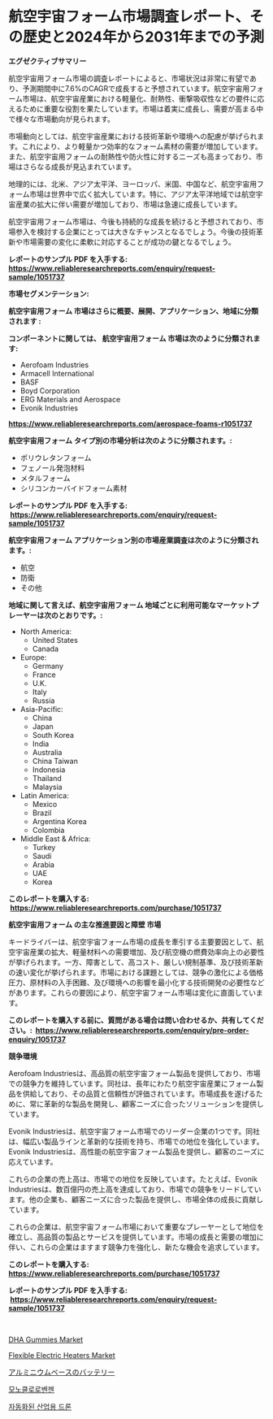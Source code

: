 <p><h1>航空宇宙フォーム市場調査レポート、その歴史と2024年から2031年までの予測</h1></p><p><strong>エグゼクティブサマリー</strong></p>
<p><p>航空宇宙用フォーム市場の調査レポートによると、市場状況は非常に有望であり、予測期間中に7.6%のCAGRで成長すると予想されています。航空宇宙用フォーム市場は、航空宇宙産業における軽量化、耐熱性、衝撃吸収性などの要件に応えるために重要な役割を果たしています。市場は着実に成長し、需要が高まる中で様々な市場動向が見られます。</p><p>市場動向としては、航空宇宙産業における技術革新や環境への配慮が挙げられます。これにより、より軽量かつ効率的なフォーム素材の需要が増加しています。また、航空宇宙用フォームの耐熱性や防火性に対するニーズも高まっており、市場はさらなる成長が見込まれています。</p><p>地理的には、北米、アジア太平洋、ヨーロッパ、米国、中国など、航空宇宙用フォーム市場は世界中で広く拡大しています。特に、アジア太平洋地域では航空宇宙産業の拡大に伴い需要が増加しており、市場は急速に成長しています。</p><p>航空宇宙用フォーム市場は、今後も持続的な成長を続けると予想されており、市場参入を検討する企業にとっては大きなチャンスとなるでしょう。今後の技術革新や市場需要の変化に柔軟に対応することが成功の鍵となるでしょう。</p></p>
<p><strong>レポートのサンプル PDF を入手する: <a href="https://www.reliableresearchreports.com/enquiry/request-sample/1051737">https://www.reliableresearchreports.com/enquiry/request-sample/1051737</a></strong></p>
<p><strong>市場セグメンテーション:</strong></p>
<p><strong> 航空宇宙用フォーム 市場はさらに概要、展開、アプリケーション、地域に分類されます :</strong></p>
<p><strong>コンポーネントに関しては、 航空宇宙用フォーム 市場は次のように分類されます: &nbsp;</strong></p>
<p><ul><li>Aerofoam Industries</li><li>Armacell International</li><li>BASF</li><li>Boyd Corporation</li><li>ERG Materials and Aerospace</li><li>Evonik Industries</li></ul></p>
<p><strong><a href="https://www.reliableresearchreports.com/aerospace-foams-r1051737">https://www.reliableresearchreports.com/aerospace-foams-r1051737</a></strong></p>
<p><strong> 航空宇宙用フォーム タイプ別の市場分析は次のように分類されます。:</strong></p>
<p><ul><li>ポリウレタンフォーム</li><li>フェノール発泡材料</li><li>メタルフォーム</li><li>シリコンカーバイドフォーム素材</li></ul></p>
<p><strong>レポートのサンプル PDF を入手する: &nbsp;<a href="https://www.reliableresearchreports.com/enquiry/request-sample/1051737">https://www.reliableresearchreports.com/enquiry/request-sample/1051737</a></strong></p>
<p><strong> 航空宇宙用フォーム アプリケーション別の市場産業調査は次のように分類されます。:</strong></p>
<p><ul><li>航空</li><li>防衛</li><li>その他</li></ul></p>
<p><strong>地域に関して言えば、航空宇宙用フォーム 地域ごとに利用可能なマーケットプレーヤーは次のとおりです。:</strong></p>
<p><ul>
    <li>
        North America:
        <ul>
            <li>United States</li>
            <li>Canada</li>
        </ul>
    </li>
    <li>
        Europe:
        <ul>
            <li>Germany</li>
            <li>France</li>
            <li>U.K.</li>
            <li>Italy</li>
            <li>Russia</li>
        </ul>
    </li>
    <li>
        Asia-Pacific:
        <ul>
            <li>China</li>
            <li>Japan</li>
            <li>South Korea</li>
            <li>India</li>
            <li>Australia</li>
            <li>China Taiwan</li>
            <li>Indonesia</li>
            <li>Thailand</li>
            <li>Malaysia</li>
        </ul>
    </li>
    <li>
        Latin America:
        <ul>
            <li>Mexico</li>
            <li>Brazil</li>
            <li>Argentina Korea</li>
            <li>Colombia</li>
        </ul>
    </li>
    <li>
        Middle East & Africa:
        <ul>
            <li>Turkey</li>
            <li>Saudi</li>
            <li>Arabia</li>
            <li>UAE</li>
            <li>Korea</li>
        </ul>
    </li>
    </ul></p>
<p><strong>このレポートを購入する: &nbsp;<a href="https://www.reliableresearchreports.com/purchase/1051737">https://www.reliableresearchreports.com/purchase/1051737</a></strong></p>
<p><strong>航空宇宙用フォーム の主な推進要因と障壁 市場</strong></p>
<p><p>キードライバーは、航空宇宙フォーム市場の成長を牽引する主要要因として、航空宇宙産業の拡大、軽量材料への需要増加、及び航空機の燃費効率向上の必要性が挙げられます。一方、障害として、高コスト、厳しい規制基準、及び技術革新の速い変化が挙げられます。市場における課題としては、競争の激化による価格圧力、原材料の入手困難、及び環境への影響を最小化する技術開発の必要性などがあります。これらの要因により、航空宇宙フォーム市場は変化に直面しています。</p></p>
<p><strong>このレポートを購入する前に、質問がある場合は問い合わせるか、共有してください。:&nbsp; <a href="https://www.reliableresearchreports.com/enquiry/pre-order-enquiry/1051737">https://www.reliableresearchreports.com/enquiry/pre-order-enquiry/1051737</a></strong></p>
<p><strong>競争環境</strong></p>
<p><p>Aerofoam Industriesは、高品質の航空宇宙フォーム製品を提供しており、市場での競争力を維持しています。同社は、長年にわたり航空宇宙産業にフォーム製品を供給しており、その品質と信頼性が評価されています。市場成長を遂げるために、常に革新的な製品を開発し、顧客ニーズに合ったソリューションを提供しています。</p><p>Evonik Industriesは、航空宇宙フォーム市場でのリーダー企業の1つです。同社は、幅広い製品ラインと革新的な技術を持ち、市場での地位を強化しています。Evonik Industriesは、高性能の航空宇宙フォーム製品を提供し、顧客のニーズに応えています。</p><p>これらの企業の売上高は、市場での地位を反映しています。たとえば、Evonik Industriesは、数百億円の売上高を達成しており、市場での競争をリードしています。他の企業も、顧客ニーズに合った製品を提供し、市場全体の成長に貢献しています。</p><p>これらの企業は、航空宇宙フォーム市場において重要なプレーヤーとして地位を確立し、高品質の製品とサービスを提供しています。市場の成長と需要の増加に伴い、これらの企業はますます競争力を強化し、新たな機会を追求しています。</p></p>
<p><strong>このレポートを購入する: &nbsp; <a href="https://www.reliableresearchreports.com/purchase/1051737">https://www.reliableresearchreports.com/purchase/1051737</a></strong></p>
<p><strong>レポートのサンプル PDF を入手する: &nbsp;<a href="https://www.reliableresearchreports.com/enquiry/request-sample/1051737">https://www.reliableresearchreports.com/enquiry/request-sample/1051737</a></strong><strong></strong></p>
<p>&nbsp;</p>
<p><p><a href="https://github.com/joannesouthgate/Market-Research-Report-List-2/blob/main/dha-gummies-market.md">DHA Gummies Market</a></p><p><a href="https://view.publitas.com/reportprime-1/flexible-electric-heaters-market-provides-detailed-segmentation-of-this-market-based-on-type-application-and-region-and-forecast-for-the-period-from-2024-2031/">Flexible Electric Heaters Market</a></p><p><a href="https://medium.com/@saigekulas/%E3%82%A2%E3%83%AB%E3%83%9F%E3%83%8B%E3%82%A6%E3%83%A0%E7%B3%BB%E9%9B%BB%E6%B1%A0%E5%B8%82%E5%A0%B4-%E7%AB%B6%E4%BA%89%E5%88%86%E6%9E%90-%E5%B8%82%E5%A0%B4%E5%8B%95%E5%90%91-2031%E5%B9%B4%E3%81%BE%E3%81%A7%E3%81%AE%E4%BA%88%E6%B8%AC-465421b1c17c">アルミニウムベースのバッテリー</a></p><p><a href="https://medium.com/@sybleferry/%EB%AA%A8%EB%85%B8%ED%81%B4%EB%A1%9C%EB%A1%9C%EB%B2%A4%EC%A0%A0-%EC%8B%9C%EC%9E%A5-%EA%B2%BD%EC%9F%81-%EB%B6%84%EC%84%9D-%EC%8B%9C%EC%9E%A5-%EB%8F%99%ED%96%A5-%EB%B0%8F-2031%EB%85%84%EA%B9%8C%EC%A7%80%EC%9D%98-%EC%98%88%EC%B8%A1-6773b78e2927">모노클로로벤젠</a></p><p><a href="https://github.com/laholand/Market-Research-Report-List-3/blob/main/761521116349.md">자동화된 산업용 드론</a></p></p>